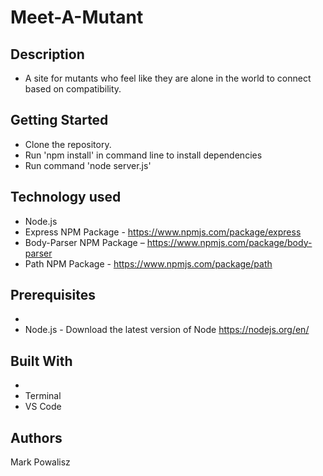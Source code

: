 # Meet-A-Mutant

## Description
  * A site for mutants who feel like they are alone in the world to connect based on compatibility.

## Getting Started
  * Clone the repository.
  * Run 'npm install' in command line to install dependencies
  * Run command 'node server.js'

## Technology used
  * Node.js
  * Express NPM Package - https://www.npmjs.com/package/express
  * Body-Parser NPM Package – https://www.npmjs.com/package/body-parser
  * Path NPM Package - https://www.npmjs.com/package/path

## Prerequisites
  * 
  * Node.js - Download the latest version of Node https://nodejs.org/en/

## Built With
  * 
  * Terminal
  * VS Code

## Authors
  Mark Powalisz